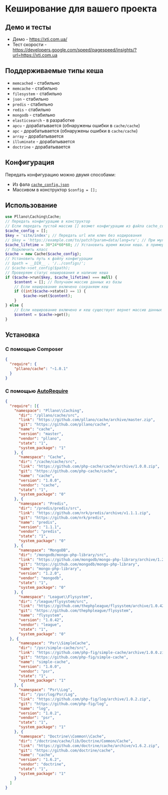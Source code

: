 # Кеширование для вашего проекта
## Демо и тесты
- Демо - https://xti.com.ua/
- Тест скорости - https://developers.google.com/speed/pagespeed/insights/?url=https://xti.com.ua
## Поддерживаемые типы кеша
- `memcached` - стабильно
- `memcache` - стабильно
- `filesystem` - стабильно
- `json` - стабильно
- `predis` - стабильно
- `redis` - стабильно
- `mongodb` - стабильно
- `elasticsearch` - в разработке
- `apcu` - дорабатывается (обнаружены ошибки в `cache/cache`)
- `apc` - дорабатывается (обнаружены ошибки в `cache/cache`)
- `array` - дорабатывается
- `illuminate` - дорабатывается
- `doctrine` - дорабатывается
## Конфигурация
Передать конфигурацию можно двумя способами:
- Из фала [`cache_config.json`](https://github.com/pllano/cache/blob/master/src/cache_config.json)
- Массивом в конструктор `$config = [];`
## Использование
```php
use Pllano\Caching\Cache;
// Передать конфигурацию в конструктор
// Если передать пустой массив [] возмет конфигурацию из файла cache_config.json
$cache_config = [];
$key = 'site/index'; // Передать url или ключ без кодирования
// $key = 'https://example.com/to/patch?param=data/lang=ru'; // При мультиязычности рекомендуется добавлять язык
$cache_lifetime = 30*24*60*60; // Установить время жизни кеша. в примере установлено 30 дней.
// Подключить класс
$cache = new Cache($cache_config);
// Установить путь к файлу конфигурации
// $path = __DIR__ . '/../configs/';
// $cache->set_config($path);
// Проверяем статус кеширования и наличие кеша
if ($cache->run($key, $cache_lifetime) === null) {
    $content = []; // Получаем массив данных из базы
    // Если кеширование включено сохраняем кеш
    if ((int)$cache->state() == 1) {
        $cache->set($content);
    }
} else {
    // Если кеширование включено и кеш существует вернет массив данных из кеша
    $content = $cache->get();
}
```
## Установка
### С помощью Composer
```json
{
  "require": {
    "pllano/cache": "~1.0.1"
  }
}
```
### С помощью [AutoRequire](https://github.com/pllano/auto-require)
```json
{
  "require": [{
    "namespace": "Pllano\\Caching",
      "dir": "/pllano/cache/src",
      "link": "https://github.com/pllano/cache/archive/master.zip",
      "git": "https://github.com/pllano/cache",
      "name": "cache",
      "version": "master",
      "vendor": "pllano",
      "state": "1",
      "system_package": "1"
    }, {
      "namespace": "Cache",
      "dir": "/cache/cache/src",
      "link": "https://github.com/php-cache/cache/archive/1.0.0.zip",
      "git": "https://github.com/php-cache/cache",
      "name": "cache",
      "version": "1.0.0",
      "vendor": "cache",
      "state": "1",
      "system_package": "0"
    }, {
      "namespace": "Predis",
      "dir": "/predis/predis/src",
      "link": "https://github.com/nrk/predis/archive/v1.1.1.zip",
      "git": "https://github.com/nrk/predis",
      "name": "predis",
      "version": "1.1.1",
      "vendor": "predis",
      "state": "1",
      "system_package": "0"
    }, {
      "namespace": "MongoDB",
      "dir": "/mongodb/mongo-php-library/src",
      "link": "https://github.com/mongodb/mongo-php-library/archive/1.2.0.zip",
      "git": "https://github.com/mongodb/mongo-php-library",
      "name": "mongo-php-library",
      "version": "1.2.0",
      "vendor": "mongodb",
      "state": "1",
      "system_package": "0"
    }, {
      "namespace": "League\\Flysystem",
      "dir": "/league/flysystem/src",
      "link": "https://github.com/thephpleague/flysystem/archive/1.0.42.zip",
      "git": "https://github.com/thephpleague/flysystem",
      "name": "flysystem",
      "version": "1.0.42",
      "vendor": "league",
      "state": "1",
      "system_package": "0"
  }, {
      "namespace": "Psr\\SimpleCache",
      "dir": "/psr/simple-cache/src",
      "link": "https://github.com/php-fig/simple-cache/archive/1.0.0.zip",
      "git": "https://github.com/php-fig/simple-cache",
      "name": "simple-cache",
      "version": "1.0.0",
      "vendor": "psr",
      "state": "1",
      "system_package": "1"
    }, {
      "namespace": "Psr\\Log",
      "dir": "/psr/log/Psr/Log",
      "link": "https://github.com/php-fig/log/archive/1.0.2.zip",
      "git": "https://github.com/php-fig/log",
      "name": "log",
      "version": "1.0.2",
      "vendor": "psr",
      "state": "1",
      "system_package": "1"
    }, {
      "namespace": "Doctrine\\Common\\Cache",
      "dir": "/doctrine/cache/lib/Doctrine/Common/Cache",
      "link": "https://github.com/doctrine/cache/archive/v1.6.2.zip",
      "git": "https://github.com/doctrine/cache",
      "name": "cache",
      "version": "1.6.2",
      "vendor": "doctrine",
      "state": "1",
      "system_package": "1"
    }
  ]
}
```
